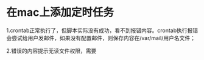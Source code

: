 # 在mac上添加定时任务
1.crontab正常执行了，但脚本实际没有成功，看不到报错内容。crontab执行报错会尝试给用户发邮件，如果没有配置邮件，则保存内容在/var/mail/用户名文件；

2.错误的内容提示无读文件权限，需要
